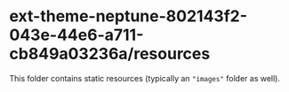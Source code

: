 # ext-theme-neptune-802143f2-043e-44e6-a711-cb849a03236a/resources

This folder contains static resources (typically an `"images"` folder as well).
